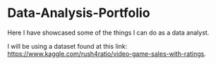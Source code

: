 # Data-Analysis-Portfolio
Here I have showcased some of the things I can do as a data analyst.

I will be using a dataset found at this link: https://www.kaggle.com/rush4ratio/video-game-sales-with-ratings.
